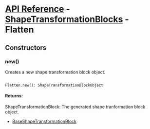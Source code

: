 # [API Reference](../../API.md) - [ShapeTransformationBlocks](../ShapeTransformationBlocks.md) - Flatten

## Constructors

### new()

Creates a new shape transformation block object.

```

Flatten.new(): ShapeTransformationBlockObject

```

#### Returns:

ShapeTransformationBlock: The generated shape tranformation block object.


* [BaseShapeTransformationBlock](BaseShapeTransformationBlock.md)
